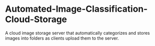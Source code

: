 # Automated-Image-Classification-Cloud-Storage
A cloud image storage server that automatically categorizes and stores images into folders as clients upload them to the server.
